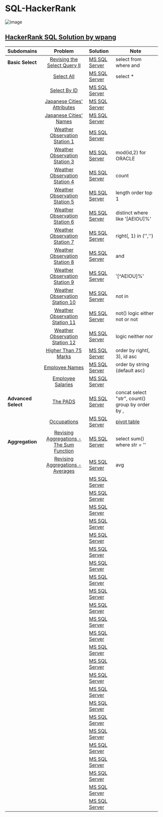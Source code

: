 # SQL-HackerRank

![image](https://user-images.githubusercontent.com/42813309/48501322-00c51380-e80b-11e8-80d0-3ae823a594ae.png)

## [HackerRank SQL Solution by wpang](https://www.hackerrank.com/domains/sql)

|Subdomains       | Problem     | Solution     | Note  |
|:------------- |:-------------:|:-------|-----|
|**Basic Select**|[Revising the Select Query II](https://www.hackerrank.com/challenges/revising-the-select-query-2/problem)|[MS SQL Server](https://github.com/veagy/SQL/blob/master/Basic%20Select/Revising%20the%20Select%20Query%20II)|select from where and|
||[Select All](https://www.hackerrank.com/challenges/select-all-sql/problem)|[MS SQL Server](https://github.com/veagy/SQL-HackerRank/blob/master/Basic%20Select/Select%20All)|select \*|
||[Select By ID](https://www.hackerrank.com/challenges/select-by-id/problem)|[MS SQL Server](https://github.com/veagy/SQL-HackerRank/blob/master/Basic%20Select/Select%20By%20ID)||
||[Japanese Cities' Attributes](https://www.hackerrank.com/challenges/japanese-cities-attributes/problem)|[MS SQL Server](https://github.com/veagy/SQL-HackerRank/blob/master/Basic%20Select/Japanese%20Cities'%20Attributes)||
||[Japanese Cities' Names](https://www.hackerrank.com/challenges/japanese-cities-name/problem)|[MS SQL Server](https://github.com/veagy/SQL-HackerRank/blob/master/Basic%20Select/Japanese%20Cities'%20Names)||
||[Weather Observation Station 1](https://www.hackerrank.com/challenges/weather-observation-station-1/problem)|[MS SQL Server](https://github.com/veagy/SQL-HackerRank/blob/master/Basic%20Select/Weather%20Observation%20Station%201)||
||[Weather Observation Station 3](https://www.hackerrank.com/challenges/weather-observation-station-3/problem)|[MS SQL Server](https://github.com/veagy/SQL-HackerRank/blob/master/Basic%20Select/Weather%20Observation%20Station%203)|mod(id,2) for ORACLE|
||[Weather Observation Station 4](https://www.hackerrank.com/challenges/weather-observation-station-4/problem)|[MS SQL Server](https://github.com/veagy/SQL-HackerRank/blob/master/Basic%20Select/Weather%20Observation%20Station%204)|count|
||[Weather Observation Station 5](https://www.hackerrank.com/challenges/weather-observation-station-5/problem)|[MS SQL Server](https://github.com/veagy/SQL-HackerRank/blob/master/Basic%20Select/Weather%20Observation%20Station%205)|length order top 1|
||[Weather Observation Station 6](https://www.hackerrank.com/challenges/weather-observation-station-6/problem)|[MS SQL Server](https://github.com/veagy/SQL-HackerRank/blob/master/Basic%20Select/Weather%20Observation%20Station%206)|distinct where like '[AEIOU]%'|
||[Weather Observation Station 7](https://www.hackerrank.com/challenges/weather-observation-station-7/problem)|[MS SQL Server](https://github.com/veagy/SQL-HackerRank/blob/master/Basic%20Select/Weather%20Observation%20Station%207)|right(, 1) in ('','')|
||[Weather Observation Station 8](https://www.hackerrank.com/challenges/weather-observation-station-8/problem)|[MS SQL Server](https://github.com/veagy/SQL-HackerRank/blob/master/Basic%20Select/Weather%20Observation%20Station%208)|and|
||[Weather Observation Station 9](https://www.hackerrank.com/challenges/weather-observation-station-9/problem)|[MS SQL Server](https://github.com/veagy/SQL-HackerRank/blob/master/Basic%20Select/Weather%20Observation%20Station%209)|'[^AEIOU]%'|
||[Weather Observation Station 10](https://www.hackerrank.com/challenges/weather-observation-station-10/problem)|[MS SQL Server](https://github.com/veagy/SQL-HackerRank/blob/master/Basic%20Select/Weather%20Observation%20Station%2010)|not in|
||[Weather Observation Station 11](https://www.hackerrank.com/challenges/weather-observation-station-11/problem)|[MS SQL Server](https://github.com/veagy/SQL-HackerRank/blob/master/Basic%20Select/Weather%20Observation%20Station%2011)|not() logic either not or not|
||[Weather Observation Station 12](https://www.hackerrank.com/challenges/weather-observation-station-12/problem)|[MS SQL Server](https://github.com/veagy/SQL-HackerRank/blob/master/Basic%20Select/Weather%20Observation%20Station%2012)|logic neither nor|
||[Higher Than 75 Marks](https://www.hackerrank.com/challenges/more-than-75-marks/problem)|[MS SQL Server](https://github.com/veagy/SQL-HackerRank/blob/master/Basic%20Select/Higher%20Than%2075%20Marks)|order by right(, 3), id asc|
||[Employee Names](https://www.hackerrank.com/challenges/name-of-employees/problem)|[MS SQL Server](https://github.com/veagy/SQL-HackerRank/blob/master/Basic%20Select/Employee%20Names)|order by string (default asc)|
||[Employee Salaries](https://www.hackerrank.com/challenges/salary-of-employees/problem)|[MS SQL Server](https://github.com/veagy/SQL-HackerRank/blob/master/Basic%20Select/Employee%20Salaries)||
|**Advanced Select**|[The PADS](https://www.hackerrank.com/challenges/the-pads/problem)|[MS SQL Server](https://github.com/veagy/SQL-HackerRank/blob/master/Advanced%20Select/The%20PADS)|concat select "str", count() group by order by ,|
||[Occupations](https://www.hackerrank.com/challenges/occupations/problem)|[MS SQL Server](https://github.com/veagy/SQL-HackerRank/blob/master/Advanced%20Select/Occupations)|[pivot table](https://en.wikipedia.org/wiki/Pivot_table)|
|**Aggregation**|[Revising Aggregations - The Sum Function](https://www.hackerrank.com/challenges/revising-aggregations-sum/problem)|[MS SQL Server](https://github.com/veagy/SQL-HackerRank/blob/master/Aggregation/Revising%20Aggregations%20-%20The%20Sum%20Function)|select sum() where str = ''|
||[Revising Aggregations - Averages](https://www.hackerrank.com/challenges/revising-aggregations-the-average-function/problem)|[MS SQL Server](https://github.com/veagy/SQL-HackerRank/blob/master/Aggregation/Revising%20Aggregations%20-%20Averages)|avg|
||[]()|[MS SQL Server]()||
||[]()|[MS SQL Server]()||
||[]()|[MS SQL Server]()||
||[]()|[MS SQL Server]()||
||[]()|[MS SQL Server]()||
||[]()|[MS SQL Server]()||
||[]()|[MS SQL Server]()||
||[]()|[MS SQL Server]()||
||[]()|[MS SQL Server]()||
||[]()|[MS SQL Server]()||
||[]()|[MS SQL Server]()||
||[]()|[MS SQL Server]()||
||[]()|[MS SQL Server]()||
||[]()|[MS SQL Server]()||
||[]()|[MS SQL Server]()||
||[]()|[MS SQL Server]()||
||[]()|[MS SQL Server]()||
||[]()|[MS SQL Server]()||
||[]()|[MS SQL Server]()||
||[]()|[MS SQL Server]()||
||[]()|[MS SQL Server]()||
||[]()|[MS SQL Server]()||
||[]()|[MS SQL Server]()||
||[]()|[MS SQL Server]()||
